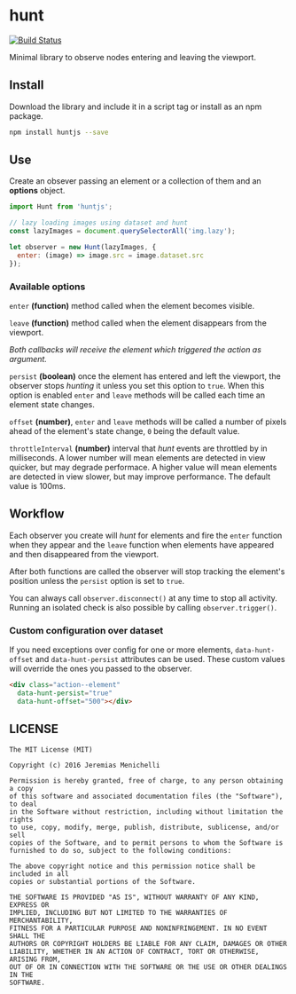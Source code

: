 # hunt

[![Build Status](https://travis-ci.org/jeremenichelli/hunt.svg)](https://travis-ci.org/jeremenichelli/hunt)

Minimal library to observe nodes entering and leaving the viewport.


## Install

Download the library and include it in a script tag or install as an npm package.

```sh
npm install huntjs --save
```


## Use

Create an obsever passing an element or a collection of them and an **options** object.

```js
import Hunt from 'huntjs';

// lazy loading images using dataset and hunt
const lazyImages = document.querySelectorAll('img.lazy');

let observer = new Hunt(lazyImages, {
  enter: (image) => image.src = image.dataset.src
});
```

### Available options

`enter` **(function)** method called when the element becomes visible.

`leave` **(function)** method called when the element disappears from the viewport.

_Both callbacks will receive the element which triggered the action as argument._

`persist` **(boolean)** once the element has entered and left the viewport, the observer stops _hunting_ it unless you set this option to `true`. When this option is enabled `enter` and `leave` methods will be called each time an element state changes.

`offset` **(number)**, `enter` and `leave` methods will be called a number of pixels ahead of the element's state change, `0` being the default value.

`throttleInterval` **(number)** interval that _hunt_ events are throttled by in milliseconds. A lower number will mean elements are detected in view quicker, but may degrade performace. A higher value will mean elements are detected in view slower, but may improve performance. The default value is 100ms.

## Workflow

Each observer you create will _hunt_ for elements and fire the `enter` function when they appear and the `leave` function when elements have appeared and then disappeared from the viewport.

After both functions are called the observer will stop tracking the element's position unless the `persist` option is set to `true`.

You can always call `observer.disconnect()` at any time to stop all activity. Running an isolated check is also possible by calling `observer.trigger()`.


### Custom configuration over dataset

If you need exceptions over config for one or more elements, `data-hunt-offset` and `data-hunt-persist` attributes can be used. These custom values will override the ones you passed to the observer.

```html
<div class="action--element"
  data-hunt-persist="true"
  data-hunt-offset="500"></div>
```


## LICENSE

```
The MIT License (MIT)

Copyright (c) 2016 Jeremias Menichelli

Permission is hereby granted, free of charge, to any person obtaining a copy
of this software and associated documentation files (the "Software"), to deal
in the Software without restriction, including without limitation the rights
to use, copy, modify, merge, publish, distribute, sublicense, and/or sell
copies of the Software, and to permit persons to whom the Software is
furnished to do so, subject to the following conditions:

The above copyright notice and this permission notice shall be included in all
copies or substantial portions of the Software.

THE SOFTWARE IS PROVIDED "AS IS", WITHOUT WARRANTY OF ANY KIND, EXPRESS OR
IMPLIED, INCLUDING BUT NOT LIMITED TO THE WARRANTIES OF MERCHANTABILITY,
FITNESS FOR A PARTICULAR PURPOSE AND NONINFRINGEMENT. IN NO EVENT SHALL THE
AUTHORS OR COPYRIGHT HOLDERS BE LIABLE FOR ANY CLAIM, DAMAGES OR OTHER
LIABILITY, WHETHER IN AN ACTION OF CONTRACT, TORT OR OTHERWISE, ARISING FROM,
OUT OF OR IN CONNECTION WITH THE SOFTWARE OR THE USE OR OTHER DEALINGS IN THE
SOFTWARE.
```
